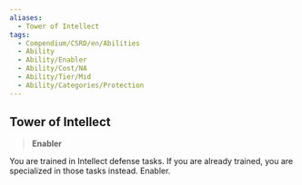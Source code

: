 ```yaml
---
aliases:
  - Tower of Intellect
tags:
  - Compendium/CSRD/en/Abilities
  - Ability
  - Ability/Enabler
  - Ability/Cost/NA
  - Ability/Tier/Mid
  - Ability/Categories/Protection
---
```

  
    
## Tower of Intellect    
>**Enabler**  
    
You are trained in Intellect defense tasks. If you are already trained, you are specialized in those tasks instead. Enabler.